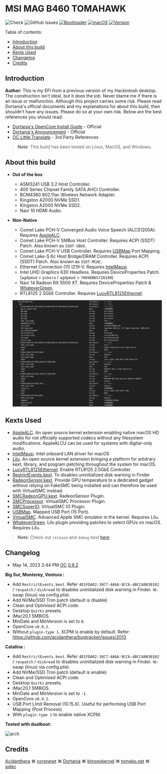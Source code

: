 # MSI MAG B460 TOMAHAWK

![Check](https://img.shields.io/badge/Status-Pass-brightgreen)
![GitHub issues](https://img.shields.io/github/issues/theofficialcopypaste/ASRockB460MSL-OC?color=blue&label=Issues)
[![Bootloader](https://img.shields.io/badge/Bootloader-OpenCore-yellow)](https://github.com/theofficialcopypaste/ASRockB460MSL-OC/releases)
[![macOS](https://img.shields.io/badge/Compatible-Catalina/Monterey/Ventura-orange)](https://www.apple.com/ge/macos/monterey/)
[![Version](https://img.shields.io/badge/Version-0.9.0-white)](https://github.com/acidanthera/OpenCorePkg/releases)

Table of contents:

- [Introduction](#introduction)
- [About this build](#about-this-build)
- [Kexts Used](#kext-used)
- [Changelog](#changelog)
- [Credits](#credits)

## Introduction

**Author:** This is my EFI from a previous version of my Hackintosh desktop. The construction isn't ideal, but it does the job. Never blame me if there is an issue or malfunction.   Although this project carries some risk. Please read Dortania's official documents and my explanations for about this build, then shouldn't have any issues. Please do so at your own risk. Below are the best references you should read:

- [Dortania's OpenCore Install Guide](https://dortania.github.io/OpenCore-Install-Guide/) - Official
- [Dortania's Announcement](https://dortania.github.io/) - Official
- [OC Little Translate](https://github.com/5T33Z0/OC-Little-Translated) - 3rd Party References

> **Note**: This build has been tested on Linux, MacOS, and Windows.

## About this build

- **Out of the box**
  - ASM3241 USB 3.2 Host Controller.
  - 400 Series Chipset Family SATA AHCI Controller.
  - BCM4360 802.11ac Wireless Network Adapter.
  - Kingston A2000 NVMe SSD1.
  - Kingston A2000 NVMe SSD2.
  - Navi 10 HDMI Audio.

- **Non-Native**
  - Comet Lake PCH-V Converged Audio Voice Speech (ALCS1200A). Requires [AppleALC](https://github.com/acidanthera/AppleALC).
  - Comet Lake PCH-V SMBus Host Controller. Requires ACPI (SSDT) Patch. Also known as `SSDT-SBUS`.
  - Comet Lake PCH-V USB Controller. Requires [USBMap](https://github.com/USBToolBox/tool) Port Mapping.
  - Comet Lake-S 6c Host Bridge/DRAM Controller. Requires ACPI (SSDT) Patch. Also known as `SSDT-MCHC`.
  - Ethernet Connection (11) I219-V. Requires [IntelMausi](https://github.com/acidanthera/IntelMausi).
  - Intel UHD Graphics 630 Headless. Requires DeviceProperties Patch. (`agdpmod` = `pikera` / `agdpmod` = `70696B65726100`)
  - Navi 14 Radeon RX 5500 XT. Requires DeviceProperties Patch & [WhateverGreen](https://github.com/acidanthera/WhateverGreen).
  - RTL8125 2.5GbE Controller. Requires [LucyRTL8125Ethernet](https://github.com/Mieze/LucyRTL8125Ethernet).

  ![DeviceProperties](Pictures/DeviceProperties.png)

## Kexts Used

- [AppleALC](https://github.com/acidanthera/AppleALC). An open source kernel extension enabling native macOS HD audio for not officially supported codecs without any filesystem modifications. AppleALCU can be used for systems with digital-only audio.
- [IntelMausi](https://github.com/acidanthera/IntelMausi). Intel onboard LAN driver for macOS
- [Lilu](https://github.com/acidanthera/Lilu). An open source kernel extension bringing a platform for arbitrary kext, library, and program patching throughout the system for macOS.
- [LucyRTL8125Ethernet](https://github.com/Mieze/LucyRTL8125Ethernet). Enable RTL8125 2.5GbE Controller
- [RestrictEvents.kext](https://github.com/acidanthera/RestrictEvents). To disables uninitialized disk warning in Finder
- [RadeonSensor.kext](https://github.com/aluveitie/RadeonSensor). Provide GPU temperature to a dedicated gadget without relying on FakeSMC being installed and can therefore be used with VirtualSMC instead.
- [SMCRadeonGPU.kext](https://github.com/aluveitie/RadeonSensor). RadeonSensor Plugin.
- [SMCProcessor](https://github.com/acidanthera/VirtualSMC). VirtualSMC Processor Plugin.
- [SMCSuperIO](https://github.com/acidanthera/VirtualSMC). VirtualSMC IO Plugin.
- [USBMap](https://github.com/USBToolBox/tool). Mapped USB Port (15 Port).
- [VirtualSMC](https://github.com/acidanthera/VirtualSMC). Advanced Apple SMC emulator in the kernel. Requires Lilu.
- [WhateverGreen](https://github.com/acidanthera/WhateverGreen). Lilu plugin providing patches to select GPUs on macOS. Requires Lilu.

> **Note**: Check out `release` and `debug` kext [here](https://dortania.github.io/builds/)

## Changelog

- May 14, 2023 2:44 PM [OC](https://github.com/acidanthera/OpenCorePkg) [0.9.2](https://github.com/acidanthera/OpenCorePkg/releases)

**Big Sur, Monterey, Ventura :**
  
- Add `RestrictEvents.kext`. Refer `4D1FDA02-38C7-4A6A-9CC6-4BCCA8B30102` / `revpatch`  / `diskread` to disables uninitialized disk warning in Finder. ie: swap (linux) via config.plist.
- Add NVMe/SSD Trim patch (default is disable)
- Clean and Optimised ACPI code.
- Desktop `Quirks` presets.
- iMac20,1 SMBIOS.
- MinDate and MinVersion is set to `0`.
- OpenCore `v0.9.2`.
- Without `plugin-type 1`. XCPM is enable by default. Refer: <https://github.com/acidanthera/bugtracker/issues/2013>

**Catalina :**
  
- Add `RestrictEvents.kext`. Refer `4D1FDA02-38C7-4A6A-9CC6-4BCCA8B30102` / `revpatch`  / `diskread` to disables uninitialized disk warning in Finder. ie: swap (linux) via config.plist.
- Add NVMe/SSD Trim patch (default is enable)
- Clean and Optimised ACPI code.
- Desktop `Quirks` presets.
- iMac20,1 SMBIOS.
- MinDate and MinVersion is set to `-1`.
- OpenCore `v0.9.2`.
- USB Port LImit Removal (10.15.X). Useful for performing USB Port Mapping (Post Process)
- With `plugin-type 1` to enable native XCPM.

**Tested with dualboot:**

![arch](https://github.com/iamyounix/msimagb460_tomahawk/assets/72515939/42d2b969-9b29-41a8-adc6-8bcaeae8bd0c)

## Credits

[Acidanthera](https://github.com/acidanthera/) ⌘ [corpnewt](https://github.com/corpnewt) ⌘ [Dortania](https://github.com/dortania) ⌘ [khronokernel](https://github.com/khronokernel) ⌘ [tomeko.net](http://tomeko.net/index.php?lang=en) ⌘ [sqlec](https://apple.sqlsec.com/6-%E5%AE%9E%E7%94%A8%E5%A7%BF%E5%8A%BF/)
